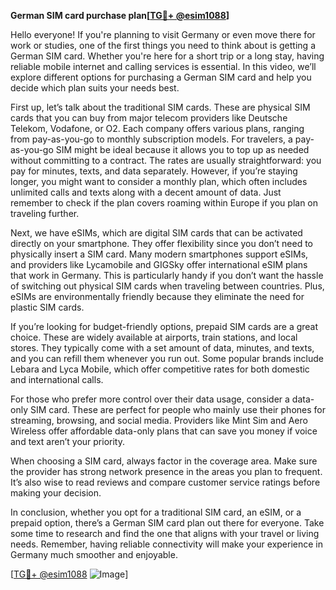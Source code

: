 **German SIM card purchase plan[[TG💪+ @esim1088](https://t.me/s/esim1088)]**

Hello everyone! If you're planning to visit Germany or even move there for work or studies, one of the first things you need to think about is getting a German SIM card. Whether you're here for a short trip or a long stay, having reliable mobile internet and calling services is essential. In this video, we’ll explore different options for purchasing a German SIM card and help you decide which plan suits your needs best.

First up, let’s talk about the traditional SIM cards. These are physical SIM cards that you can buy from major telecom providers like Deutsche Telekom, Vodafone, or O2. Each company offers various plans, ranging from pay-as-you-go to monthly subscription models. For travelers, a pay-as-you-go SIM might be ideal because it allows you to top up as needed without committing to a contract. The rates are usually straightforward: you pay for minutes, texts, and data separately. However, if you’re staying longer, you might want to consider a monthly plan, which often includes unlimited calls and texts along with a decent amount of data. Just remember to check if the plan covers roaming within Europe if you plan on traveling further.

Next, we have eSIMs, which are digital SIM cards that can be activated directly on your smartphone. They offer flexibility since you don’t need to physically insert a SIM card. Many modern smartphones support eSIMs, and providers like Lycamobile and GIGSky offer international eSIM plans that work in Germany. This is particularly handy if you don’t want the hassle of switching out physical SIM cards when traveling between countries. Plus, eSIMs are environmentally friendly because they eliminate the need for plastic SIM cards.

If you’re looking for budget-friendly options, prepaid SIM cards are a great choice. These are widely available at airports, train stations, and local stores. They typically come with a set amount of data, minutes, and texts, and you can refill them whenever you run out. Some popular brands include Lebara and Lyca Mobile, which offer competitive rates for both domestic and international calls.

For those who prefer more control over their data usage, consider a data-only SIM card. These are perfect for people who mainly use their phones for streaming, browsing, and social media. Providers like Mint Sim and Aero Wireless offer affordable data-only plans that can save you money if voice and text aren’t your priority.

When choosing a SIM card, always factor in the coverage area. Make sure the provider has strong network presence in the areas you plan to frequent. It’s also wise to read reviews and compare customer service ratings before making your decision.

In conclusion, whether you opt for a traditional SIM card, an eSIM, or a prepaid option, there’s a German SIM card plan out there for everyone. Take some time to research and find the one that aligns with your travel or living needs. Remember, having reliable connectivity will make your experience in Germany much smoother and enjoyable.

[[TG💪+ @esim1088](https://t.me/s/esim1088) ![Image](https://i.postimg.cc/Y0z9fWf4/image.png)]